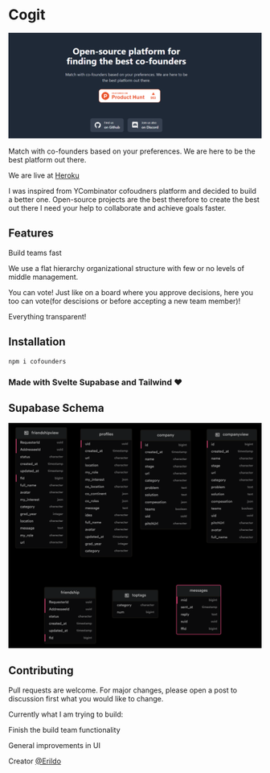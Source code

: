 # Cogit
![homepage](src/images/homepageImg.png)

Match with co-founders based on your preferences. We are here to be the best platform out there.

We are live at <a href="https://cogit-founders.herokuapp.com/" target="_blank">Heroku</a>



I was inspired from YCombinator cofoudners platform and decided to build a better one.
Open-source projects are the best therefore to create the best out there I need your help to collaborate and achieve goals faster.

## Features
Build teams fast 

We use a flat hierarchy organizational structure with few or no levels of middle management.

You can vote! Just like on a board where you approve decisions, here you too can vote(for descisions or before accepting a new team member)! 

Everything transparent!

## Installation
```bash
npm i cofounders
```

### Made with Svelte Supabase and Tailwind :heart:	

## Supabase Schema
![supabase](src/images/Supbase%20Schema.png)


## Contributing
Pull requests are welcome. For major changes, please open a post to discussion first what you would like to change.

Currently what I am trying to build:

Finish the build team functionality

General improvements in UI

Creator [@Erildo](https://www.linkedin.com/in/erildo-shuli/)
